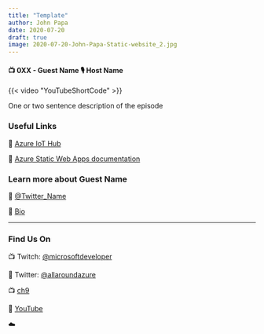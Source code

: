 ```yaml
---
title: "Template"
author: John Papa
date: 2020-07-20
draft: true
image: 2020-07-20-John-Papa-Static-website_2.jpg
---
```


#### 📺 0XX - Guest Name 🎙️ Host Name

<!--more-->

{{< video "YouTubeShortCode" >}}

One or two sentence description of the episode

### Useful Links

🔗 [Azure IoT Hub](https://cda.ms/1tm)

🔗 [Azure Static Web Apps documentation](https://cda.ms/1rR)



### Learn more about Guest Name

🔗 [@Twitter_Name](https://twitter.com/)

🔗 [Bio](https://developer.microsoft.com/en-us/advocates/user-name)


---

### Find Us On

📺 Twitch: [@microsoftdeveloper](https://www.twitch.tv/microsoftdeveloper)

🔗 Twitter: [@allaroundazure](https://twitter.com/allaroundazure)

📺 [ch9](https://channel9.msdn.com/Shows/all-around-azure)

🔗 [YouTube](https://aka.ms/yt-aaa)

☁️
